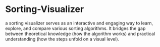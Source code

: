 # Sorting-Visualizer
a sorting visualizer serves as an interactive and engaging way to learn, explore, and compare various sorting algorithms. It bridges the gap between theoretical knowledge (how the algorithm works) and practical understanding (how the steps unfold on a visual level).
